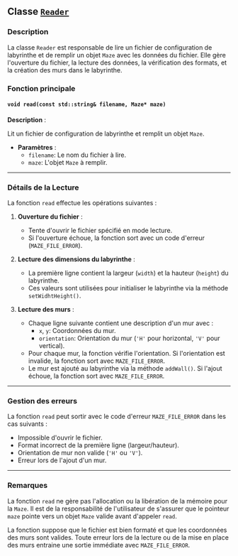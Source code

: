 ## Classe [`Reader`](../../src/lib/reader.hpp)

### Description

La classe `Reader` est responsable de lire un fichier de configuration de labyrinthe et de remplir un objet `Maze` avec
les données du fichier. Elle gère l'ouverture du fichier, la lecture des données, la vérification des formats, et la
création des murs dans le labyrinthe.

### Fonction principale

#### `void read(const std::string& filename, Maze* maze)`

**Description** :

Lit un fichier de configuration de labyrinthe et remplit un objet `Maze`.

- **Paramètres** :
    - `filename`: Le nom du fichier à lire.
    - `maze`: L'objet `Maze` à remplir.

---

### Détails de la Lecture

La fonction `read` effectue les opérations suivantes :

1. **Ouverture du fichier** :
    - Tente d'ouvrir le fichier spécifié en mode lecture.
    - Si l'ouverture échoue, la fonction sort avec un code d'erreur (`MAZE_FILE_ERROR`).

2. **Lecture des dimensions du labyrinthe** :
    - La première ligne contient la largeur (`width`) et la hauteur (`height`) du labyrinthe.
    - Ces valeurs sont utilisées pour initialiser le labyrinthe via la méthode `setWidhtHeight()`.

3. **Lecture des murs** :
    - Chaque ligne suivante contient une description d'un mur avec :
        - `x`, `y`: Coordonnées du mur.
        - `orientation`: Orientation du mur (`'H'` pour horizontal, `'V'` pour vertical).
    - Pour chaque mur, la fonction vérifie l'orientation. Si l'orientation est invalide, la fonction sort avec
      `MAZE_FILE_ERROR`.
    - Le mur est ajouté au labyrinthe via la méthode `addWall()`. Si l'ajout échoue, la fonction sort avec
      `MAZE_FILE_ERROR`.

---

### Gestion des erreurs

La fonction `read` peut sortir avec le code d'erreur `MAZE_FILE_ERROR` dans les cas suivants :

- Impossible d'ouvrir le fichier.
- Format incorrect de la première ligne (largeur/hauteur).
- Orientation de mur non valide (`'H'` ou `'V'`).
- Erreur lors de l'ajout d'un mur.

---

### Remarques

La fonction `read` ne gère pas l'allocation ou la libération de la mémoire pour la `Maze`. Il est de la responsabilité
de l'utilisateur de s'assurer que le pointeur `maze` pointe vers un objet `Maze` valide avant d'appeler `read`.

La fonction suppose que le fichier est bien formaté et que les coordonnées des murs sont valides. Toute erreur lors de
la lecture ou de la mise en place des murs entraine une sortie immédiate avec `MAZE_FILE_ERROR`.